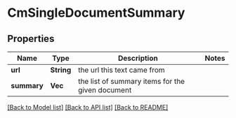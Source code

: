 # CmSingleDocumentSummary

## Properties

Name | Type | Description | Notes
------------ | ------------- | ------------- | -------------
**url** | **String** | the url this text came from | 
**summary** | **Vec<String>** | the list of summary items for the given document | 

[[Back to Model list]](../README.md#documentation-for-models) [[Back to API list]](../README.md#documentation-for-api-endpoints) [[Back to README]](../README.md)



